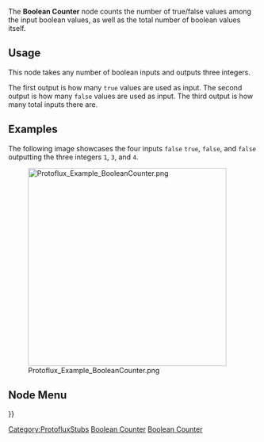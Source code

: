 <languages></languages> <translate>

The **Boolean Counter** node counts the number of true/false values
among the input boolean values, as well as the total number of boolean
values itself.

## Usage

This node takes any number of boolean inputs and outputs three integers.

The first output is how many `true` values are used as input. The second
output is how many `false` values are used as input. The third output is
how many total inputs there are.

## Examples

The following image showcases the four inputs `false` `true`, `false`,
and `false` outputting the three integers `1`, `3`, and `4`.

<figure>
<img src="Protoflux_Example_BooleanCounter.png" title="Protoflux_Example_BooleanCounter.png" width="400" alt="Protoflux_Example_BooleanCounter.png" /><figcaption aria-hidden="true">Protoflux_Example_BooleanCounter.png</figcaption>
</figure>

## Node Menu

</translate> }}

[Category:ProtofluxStubs](Category:ProtofluxStubs "wikilink") [Boolean
Counter](Category:Protoflux{{#translation:}} "wikilink") [Boolean
Counter](Category:Protoflux:Math:Binary{{#translation:}} "wikilink")